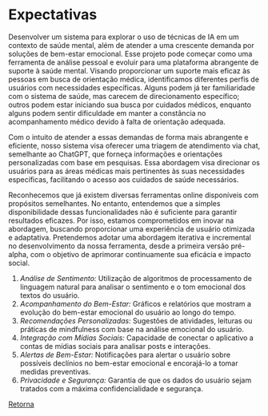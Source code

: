 # Expectativas

Desenvolver um sistema para explorar o uso de técnicas de IA em um contexto de saúde mental, além de atender a uma crescente demanda por soluções de bem-estar emocional. Esse projeto pode começar como uma ferramenta de análise pessoal e evoluir para uma plataforma abrangente de suporte à saúde mental.
Visando proporcionar um suporte mais eficaz às pessoas em busca de orientação médica, identificamos diferentes perfis de usuários com necessidades específicas. Alguns podem já ter familiaridade com o sistema de saúde, mas carecem de direcionamento específico; outros podem estar iniciando sua busca por cuidados médicos, enquanto alguns podem sentir dificuldade em manter a constância no acompanhamento médico devido à falta de orientação adequada.

Com o intuito de atender a essas demandas de forma mais abrangente e eficiente, nosso sistema visa oferecer uma triagem de atendimento via chat, semelhante ao ChatGPT, que forneça informações e orientações personalizadas com base em pesquisas. Essa abordagem visa direcionar os usuários para as áreas médicas mais pertinentes às suas necessidades específicas, facilitando o acesso aos cuidados de saúde necessários.

Reconhecemos que já existem diversas ferramentas online disponíveis com propósitos semelhantes. No entanto, entendemos que a simples disponibilidade dessas funcionalidades não é suficiente para garantir resultados eficazes. Por isso, estamos comprometidos em inovar na abordagem, buscando proporcionar uma experiência de usuário otimizada e adaptativa. Pretendemos adotar uma abordagem iterativa e incremental no desenvolvimento da nossa ferramenta, desde a primeira versão pré-alpha, com o objetivo de aprimorar continuamente sua eficácia e impacto social.

1. *Análise de Sentimento:* Utilização de algoritmos de processamento de linguagem natural para analisar o sentimento e o tom emocional dos textos do usuário.
2. *Acompanhamento do Bem-Estar:* Gráficos e relatórios que mostram a evolução do bem-estar emocional do usuário ao longo do tempo.
3. *Recomendações Personalizadas:* Sugestões de atividades, leituras ou práticas de mindfulness com base na análise emocional do usuário.
4. *Integração com Mídias Sociais:* Capacidade de conectar o aplicativo a contas de mídias sociais para analisar posts e interações.
5. *Alertas de Bem-Estar:* Notificações para alertar o usuário sobre possíveis declínios no bem-estar emocional e encorajá-lo a tomar medidas preventivas.
6. *Privacidade e Segurança:* Garantia de que os dados do usuário sejam tratados com a máxima confidencialidade e segurança.



[Retorna](../README.md)

